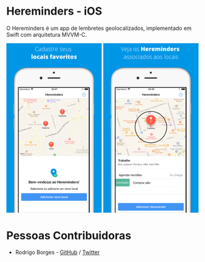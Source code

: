 # Hereminders - iOS
O Hereminders é um app de lembretes geolocalizados, implementado em Swift com arquitetura MVVM-C.

<p float="left" align="middle">
<img src="screenshots/screenshot_1.png" alt="drawing" width="250"/>
<img src="screenshots/screenshot_2.png" alt="drawing" width="250"/>
</p>

# Pessoas Contribuidoras
- Rodrigo Borges - [GitHub](https://github.com/rdgborges) / [Twitter](https://twitter.com/rdgborges)

